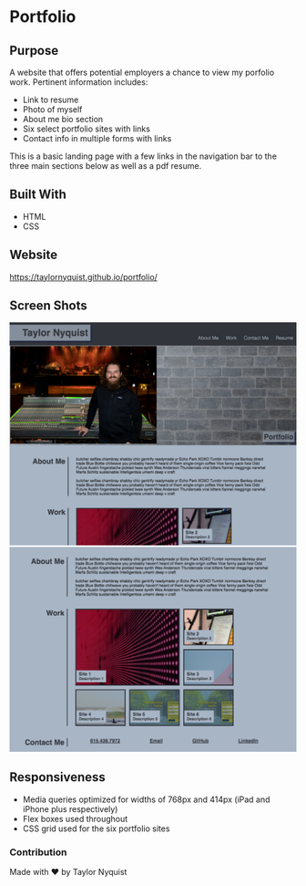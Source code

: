 

# Portfolio

## Purpose
A website that offers potential employers a chance to view my porfolio work.  Pertinent information includes:
* Link to resume
* Photo of myself
* About me bio section
* Six select portfolio sites with links
* Contact info in multiple forms with links

This is a basic landing page with a few links in the navigation bar to the three main sections below as well as a pdf resume.

## Built With
* HTML
* CSS

## Website
https://taylornyquist.github.io/portfolio/

## Screen Shots

 <img src="./assets/images/screen-shot1.png" alt="" />
 <img src="./assets/images/screen-shot2.png" alt="" /> 

 ## Responsiveness
* Media queries optimized for widths of 768px and 414px (iPad and iPhone plus respectively)
* Flex boxes used throughout
* CSS grid used for the six portfolio sites

### Contribution
Made with ❤️ by Taylor Nyquist
